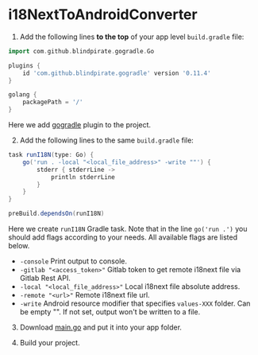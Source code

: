# i18NextToAndroidConverter

1. Add the following lines **to the top** of your app level `build.gradle` file:
```gradle
import com.github.blindpirate.gogradle.Go

plugins {
    id 'com.github.blindpirate.gogradle' version '0.11.4'
}

golang {
    packagePath = '/'
}
```
Here we add [gogradle](https://github.com/gogradle/gogradle) plugin to the project.

2. Add the following lines to the same `build.gradle` file:
```gradle
task runI18N(type: Go) {
    go('run . -local "<local_file_address>" -write ""') {
        stderr { stderrLine ->
            println stderrLine
        }
    }
}

preBuild.dependsOn(runI18N)
```
Here we create `runI18N` Gradle task. Note that in the line `go('run .')` you should add flags according to your needs. All available flags are listed below.
* `-console` Print output to console.
* `-gitlab "<access_token>"` Gitlab token to get remote i18next file via Gitlab Rest API.
* `-local "<local_file_address>"` Local i18next file absolute address.
* `-remote "<url>"` Remote i18next file url.
* `-write` Android resource modifier that specifies `values-XXX` folder. Can be empty "". If not set, output won't be written to a file.

3. Download [main.go](https://raw.githubusercontent.com/alexal1/i18NextToAndroidConverter/master/main.go) and put it into your app folder.

4. Build your project.
